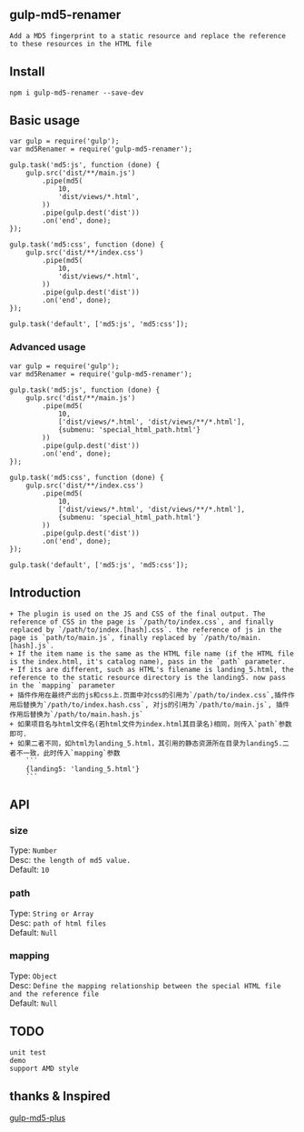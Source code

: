 ## gulp-md5-renamer
    Add a MD5 fingerprint to a static resource and replace the reference to these resources in the HTML file

## Install

```
npm i gulp-md5-renamer --save-dev
```

## Basic usage

```
var gulp = require('gulp');
var md5Renamer = require('gulp-md5-renamer');

gulp.task('md5:js', function (done) {
    gulp.src('dist/**/main.js')
        .pipe(md5(
            10,
            'dist/views/*.html',
        ))
        .pipe(gulp.dest('dist'))
        .on('end', done);
});

gulp.task('md5:css', function (done) {
    gulp.src('dist/**/index.css')
        .pipe(md5(
            10,
            'dist/views/*.html',
        ))
        .pipe(gulp.dest('dist'))
        .on('end', done);
});

gulp.task('default', ['md5:js', 'md5:css']);
```

### Advanced usage

```
var gulp = require('gulp');
var md5Renamer = require('gulp-md5-renamer');

gulp.task('md5:js', function (done) {
    gulp.src('dist/**/main.js')
        .pipe(md5(
            10,
            ['dist/views/*.html', 'dist/views/**/*.html'],
            {submenu: 'special_html_path.html'}
        ))
        .pipe(gulp.dest('dist'))
        .on('end', done);
});

gulp.task('md5:css', function (done) {
    gulp.src('dist/**/index.css')
        .pipe(md5(
            10,
            ['dist/views/*.html', 'dist/views/**/*.html'],
            {submenu: 'special_html_path.html'}
        ))
        .pipe(gulp.dest('dist'))
        .on('end', done);
});

gulp.task('default', ['md5:js', 'md5:css']);
```

## Introduction

    + The plugin is used on the JS and CSS of the final output. The reference of CSS in the page is `/path/to/index.css`, and finally replaced by `/path/to/index.[hash].css`. the reference of js in the page is `path/to/main.js`, finally replaced by `/path/to/main.[hash].js`.
    + If the item name is the same as the HTML file name (if the HTML file is the index.html, it's catalog name), pass in the `path` parameter.
    + If its are different, such as HTML's filename is landing_5.html, the reference to the static resource directory is the landing5. now pass in the `mapping` parameter
    + 插件作用在最终产出的js和css上.页面中对css的引用为`/path/to/index.css`,插件作用后替换为`/path/to/index.hash.css`, 对js的引用为`/path/to/main.js`, 插件作用后替换为`/path/to/main.hash.js`
    + 如果项目名与html文件名(若html文件为index.html其目录名)相同，则传入`path`参数即可.
    + 如果二者不同，如html为landing_5.html，其引用的静态资源所在目录为landing5.二者不一致，此时传入`mapping`参数
        ```
        {landing5: 'landing_5.html'}
        ```

## API

### size

Type: `Number`  
Desc: `the length of md5 value.`  
Default: `10`

### path

Type: `String or Array`  
Desc: `path of html files`  
Default: `Null`

### mapping

Type: `Object`  
Desc: `Define the mapping relationship between the special HTML file and the reference file`  
Default: `Null`

## TODO
    unit test
    demo
    support AMD style

## thanks & Inspired

[gulp-md5-plus](https://www.npmjs.com/package/gulp-md5-plus)

